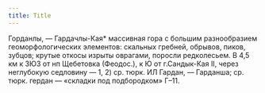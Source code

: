```yaml
---
title: Title
---
```


Горданлы, — Гардачлы-Кая* массивная гора с большим разнообразием
геоморфологических элементов: скальных гребней, обрывов, пиков, зубцов; крутые
откосы изрыты оврагами, поросли редколесьем. В 4,5 км к ЗЮЗ от нп Щебетовка
(Феодос.), к Ю от г.Сандык-Кая II, через неглубокую седловину — 1, 2) ср. тюрк.
ИЛ Гардан, — Гарданша; ср. тюрк. гердан — «складки под подбородком» Г–11.
